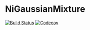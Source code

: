 # NiGaussianMixture

[![Build Status](https://travis-ci.com/JuliaReverse/NiGaussianMixture.jl.svg?branch=master)](https://travis-ci.com/JuliaReverse/NiGaussianMixture.jl)
[![Codecov](https://codecov.io/gh/JuliaReverse/NiGaussianMixture.jl/branch/master/graph/badge.svg)](https://codecov.io/gh/JuliaReverse/NiGaussianMixture.jl)
